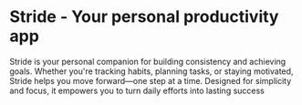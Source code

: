 # Stride - Your personal productivity app

Stride is your personal companion for building consistency and achieving goals. Whether you're tracking habits, planning tasks, or staying motivated, Stride helps you move forward—one step at a time. Designed for simplicity and focus, it empowers you to turn daily efforts into lasting success